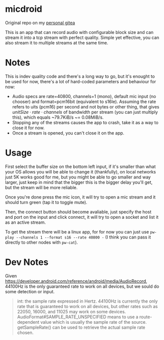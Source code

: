 # micdroid
Original repo on my [personal gitea](https://git.javalsai.dynv6.net/micdroid/android-app/)

This is an app that can record audio with configurable block size and can stream it into a tcp stream with perfect quality. Simple yet effective, you can also stream it to multiple streams at the same time.

# Notes
This is indev quality code and there's a long way to go, but it's enought to be used for now, there's a lot of hard-coded parameters and behaviour for now:
* Audio specs are rate=40800, channels=1 (mono), default mic input (no chooser) and format=pcm16bit (equivalent to s16le). Assuming the rate refers to uits (pcm16) per second and not bytes or other thing, that gives $unitSize \cdot rate \cdot channels$ of bandwidth per stream (you can just multiply this), which equals ~79.7KiB/s ~= 0.08MiB/s.
* Stopping any of the streams causes the app to crash, take it as a way to close it for now.
* Once a stream is opened, you can't close it on the app.

# Usage
First select the buffer size on the bottom left input, if it's smaller than what your OS allows you will be able to change it (thankfully), on local networks just 5K works good for me, but you might be able to go smaller and way larger, just keep in mind that the bigger this is the bigger delay you'll get, but the stream will be more reliable.

Once you're done press the mic icon, it will try to open a mic stream and it should turn green (tap it to toggle mute).

Then, the connect button should become avaliable, just specify the host and port on the input and click connect, it will try to open a socket and list it as an active stream.

To get the stream there will be a linux app, for for now you can just use `pw-play --channels 1 --format s16 --rate 40800 -` (I think you can pass it directly to other nodes with `pw-cat`).

# Dev Notes
Given https://developer.android.com/reference/android/media/AudioRecord, 44100Hz is the only guaranteed rate to work on all devices, but we sould do some detection or input.
> int: the sample rate expressed in Hertz. 44100Hz is currently the only rate that is guaranteed to work on all devices, but other rates such as 22050, 16000, and 11025 may work on some devices. AudioFormat#SAMPLE_RATE_UNSPECIFIED means to use a route-dependent value which is usually the sample rate of the source. getSampleRate() can be used to retrieve the actual sample rate chosen.
